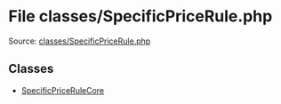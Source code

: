 File classes/SpecificPriceRule.php
=========

Source: [classes/SpecificPriceRule.php](https://github.com/PrestaShop/PrestaShop/blob/1.5.6.2/classes/SpecificPriceRule.php)


Classes
-------

* [SpecificPriceRuleCore](class.SpecificPriceRuleCore.md)

